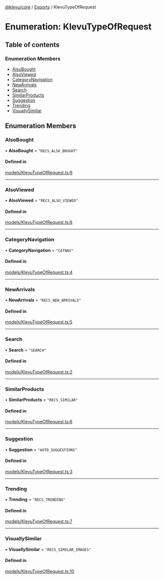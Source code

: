[@klevu/core]() / [Exports](../modules.md) / KlevuTypeOfRequest

# Enumeration: KlevuTypeOfRequest

## Table of contents

### Enumeration Members

- [AlsoBought](KlevuTypeOfRequest.md#alsobought)
- [AlsoViewed](KlevuTypeOfRequest.md#alsoviewed)
- [CategoryNavigation](KlevuTypeOfRequest.md#categorynavigation)
- [NewArrivals](KlevuTypeOfRequest.md#newarrivals)
- [Search](KlevuTypeOfRequest.md#search)
- [SimilarProducts](KlevuTypeOfRequest.md#similarproducts)
- [Suggestion](KlevuTypeOfRequest.md#suggestion)
- [Trending](KlevuTypeOfRequest.md#trending)
- [VisuallySimilar](KlevuTypeOfRequest.md#visuallysimilar)

## Enumeration Members

### AlsoBought

• **AlsoBought** = ``"RECS_ALSO_BOUGHT"``

#### Defined in

[models/KlevuTypeOfRequest.ts:9](https://github.com/klevultd/frontend-sdk/blob/58d63d7/packages/klevu-core/src/models/KlevuTypeOfRequest.ts#L9)

___

### AlsoViewed

• **AlsoViewed** = ``"RECS_ALSO_VIEWED"``

#### Defined in

[models/KlevuTypeOfRequest.ts:8](https://github.com/klevultd/frontend-sdk/blob/58d63d7/packages/klevu-core/src/models/KlevuTypeOfRequest.ts#L8)

___

### CategoryNavigation

• **CategoryNavigation** = ``"CATNAV"``

#### Defined in

[models/KlevuTypeOfRequest.ts:4](https://github.com/klevultd/frontend-sdk/blob/58d63d7/packages/klevu-core/src/models/KlevuTypeOfRequest.ts#L4)

___

### NewArrivals

• **NewArrivals** = ``"RECS_NEW_ARRIVALS"``

#### Defined in

[models/KlevuTypeOfRequest.ts:5](https://github.com/klevultd/frontend-sdk/blob/58d63d7/packages/klevu-core/src/models/KlevuTypeOfRequest.ts#L5)

___

### Search

• **Search** = ``"SEARCH"``

#### Defined in

[models/KlevuTypeOfRequest.ts:2](https://github.com/klevultd/frontend-sdk/blob/58d63d7/packages/klevu-core/src/models/KlevuTypeOfRequest.ts#L2)

___

### SimilarProducts

• **SimilarProducts** = ``"RECS_SIMILAR"``

#### Defined in

[models/KlevuTypeOfRequest.ts:6](https://github.com/klevultd/frontend-sdk/blob/58d63d7/packages/klevu-core/src/models/KlevuTypeOfRequest.ts#L6)

___

### Suggestion

• **Suggestion** = ``"AUTO_SUGGESTIONS"``

#### Defined in

[models/KlevuTypeOfRequest.ts:3](https://github.com/klevultd/frontend-sdk/blob/58d63d7/packages/klevu-core/src/models/KlevuTypeOfRequest.ts#L3)

___

### Trending

• **Trending** = ``"RECS_TRENDING"``

#### Defined in

[models/KlevuTypeOfRequest.ts:7](https://github.com/klevultd/frontend-sdk/blob/58d63d7/packages/klevu-core/src/models/KlevuTypeOfRequest.ts#L7)

___

### VisuallySimilar

• **VisuallySimilar** = ``"RECS_SIMILAR_IMAGES"``

#### Defined in

[models/KlevuTypeOfRequest.ts:10](https://github.com/klevultd/frontend-sdk/blob/58d63d7/packages/klevu-core/src/models/KlevuTypeOfRequest.ts#L10)
